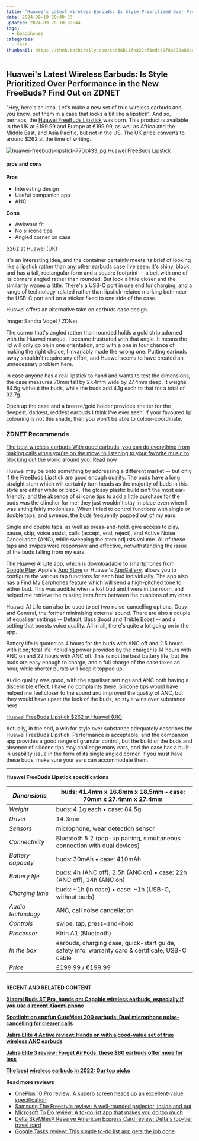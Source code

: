 ```yaml
---
title: "Huawei's Latest Wireless Earbuds: Is Style Prioritized Over Performance in the New FreeBuds? Find Out on ZDNET"
date: 2024-09-19 20:49:33
updated: 2024-09-20 10:32:44
tags:
  - headphones
categories:
  - tech
thumbnail: https://thmb.techidaily.com/ccd36b11fe822cf8edc40f8a572a80b6d8bbf0e625e60ce40fafebff8828fa14.jpeg
---
```


## Huawei's Latest Wireless Earbuds: Is Style Prioritized Over Performance in the New FreeBuds? Find Out on ZDNET

"Hey, here's an idea. Let's make a new set of true wireless earbuds and, you know, put them in a case that looks a bit like a lipstick". And so, perhaps, the [Huawei FreeBuds Lipstick](https://consumer.huawei.com/uk/headphones/freebuds-lipstick/) was born. This product is available in the UK at £199.99 and Europe at €199.99, as well as Africa and the Middle East, and Asia Pacific, but not in the US. The UK price converts to around $262 at the time of writing. 

[![huawei-freebuds-lipstick-770x433.jpg](https://www.zdnet.com/a/img/2022/04/06/0e2b0d5f-094c-48ad-bdd5-d4dc7cec7216/huawei-freebuds-lipstick-770x433.jpg) Huawei FreeBuds Lipstick](https://consumer.huawei.com/uk/headphones/freebuds-lipstick/buy/) 

#### pros and cons

**Pros** 
* Interesting design
* Useful companion app
* ANC

**Cons** 
* Awkward fit
* No silicone tips
* Angled corner on case

[$262 at Huawei (UK)](https://consumer.huawei.com/uk/headphones/freebuds-lipstick/buy/)

It's an interesting idea, and the container certainly meets its brief of looking like a lipstick rather than any other earbuds case I've seen: it's shiny, black and has a tall, rectangular form and a square footprint -- albeit with one of its corners angled rather than rounded. But look a little closer and the similarity wanes a little. There's a USB-C port in one end for charging, and a range of technology-related rather than lipstick-related marking both near the USB-C port and on a sticker fixed to one side of the case. 

Huawei offers an alternative take on earbuds case design.

Image: Sandra Vogel / ZDNet

The corner that's angled rather than rounded holds a gold strip adorned with the Huawei marque. I became frustrated with that angle. It means the lid will only go on in one orientation, and with a one in four chance of making the right choice, I invariably made the wrong one. Putting earbuds away shouldn't require any effort, and Huawei seems to have created an unnecessary problem here. 

In case anyone has a real lipstick to hand and wants to test the dimensions, the case measures 70mm tall by 27.4mm wide by 27.4mm deep. It weighs 84.5g without the buds, while the buds add 4.1g each to that for a total of 92.7g. 

Open up the case and a bronze/gold holder provides shelter for the deepest, darkest, reddest earbuds I think I've ever seen. If your favoured lip colouring is not this shade, then you won't be able to colour-coordinate. 

### **ZDNET** Recommends

[The best wireless earbuds With good earbuds, you can do everything from making calls when you're on the move to listening to your favorite music to blocking out the world around you.  Read now](https://www.zdnet.com/article/best-wireless-earbuds/)

Huawei may be onto something by addressing a different market -- but only if the FreeBuds Lipstick are good enough quality. The buds have a long straight stem which will certainly turn heads as the majority of buds in this style are either white or black. The glossy plastic build isn't the most ear-friendly, and the absence of silicone tips to add a little purchase for the buds was the clincher for me: they just wouldn't stay in place even when I was sitting fairly motionless. When I tried to control functions with single or double taps, and sweeps, the buds frequently popped out of my ears. 

Single and double taps, as well as press-and-hold, give access to play, pause, skip, voice assist, calls (accept, end, reject), and Active Noise Cancellation (ANC), while sweeping the stem adjusts volume. All of these taps and swipes were responsive and effective, notwithstanding the issue of the buds falling from my ears. 

The Huawei AI Life app, which is downloadable to smartphones from [Google Play](https://play.google.com/store/apps/details?id=com.huaweioverseas.smarthome&hl=en%5FGB&gl=US), Apple's [App Store](https://apps.apple.com/us/app/huawei-ai-life/id1266194141) or Huawei's [AppGallery](https://appgallery.huawei.com/app/C10406921), allows you to configure the various tap functions for each bud individually. The app also has a Find My Earphones feature which will send a high-pitched tone to either bud. This was audible when a lost bud and I were in the room, and helped me retrieve the missing item from between the cushions of my chair. 

Huawei AI Life can also be used to set two noise-cancelling options, Cosy and General, the former minimising external sound. There are also a couple of equaliser settings -- Default, Bass Boost and Treble Boost -- and a setting that boosts voice quality. All in all, there's quite a lot going on in the app. 

Battery life is quoted as 4 hours for the buds with ANC off and 2.5 hours with it on; total life including power provided by the charger is 14 hours with ANC on and 22 hours with ANC off. This is not the best battery life, but the buds are easy enough to charge, and a full charge of the case takes an hour, while shorter bursts will keep it topped up. 

Audio quality was good, with the equaliser settings and ANC both having a discernible effect. I have no complaints there. Silicone tips would have helped me feel closer to the sound and improved the quality of ANC, but they would have upset the look of the buds, so style wins over substance here. 

[Huawei FreeBuds Lipstick $262 at Huawei (UK)](https://consumer.huawei.com/uk/headphones/freebuds-lipstick/buy/)

Actually, in the end, a win for style over substance adequately describes the Huawei FreeBuds Lipstick. Performance is acceptable, and the companion app provides a good range of granular control, but the build of the buds and absence of silicone tips may challenge many ears, and the case has a built-in usability issue in the form of its single angled corner. If you must have these buds, make sure your ears can accommodate them. 

---

**Huawei FreeBuds Lipstick specifications**

| _Dimensions_       | buds: 41.4mm x 16.8mm x 18.5mm • case: 70mm x 27.4mm x 27.4mm                                    |
| ------------------ | ------------------------------------------------------------------------------------------------ |
| _Weight_           | buds: 4.1g each • case: 84.5g                                                                    |
| _Driver_           | 14.3mm                                                                                           |
| _Sensors_          | microphone, wear detection sensor                                                                |
| _Connectivity_     | Bluetooth 5.2 (pop-up pairing, simultaneous connection with dual devices)                        |
| _Battery capacity_ | buds: 30mAh • case: 410mAh                                                                       |
| _Battery life_     | buds: 4h (ANC off), 2.5h (ANC on) • case: 22h (ANC off), 14h (ANC on)                            |
| _Charging time_    | buds: \~1h (in case) • case: \~1h (USB-C, without buds)                                          |
| _Audio technology_ | ANC, call noise cancellation                                                                     |
| _Controls_         | swipe, tap, press-and-hold                                                                       |
| _Processor_        | Kirin A1 (Bluetooth)                                                                             |
| _In the box_       | earbuds, charging case, quick-start guide, safety info, warranty card & certificate, USB-C cable |
| _Price_            | £199.99 / €199.99                                                                                |

---

**RECENT AND RELATED CONTENT**

[**Xiaomi Buds 3T Pro, hands on: Capable wireless earbuds, especially if you use a recent Xiaomi phone**](https://www.zdnet.com/article/xiaomi-buds-3t-pro-hands-on/)

[**Spotlight on eppfun CuteMeet 300 earbuds: Dual microphone noise-cancelling for clearer calls**](https://www.zdnet.com/article/spotlight-on-eppfun-cutemeet-300-earbuds-dual-microphone-noise-cancelling-for-clearer-calls-and-audio/)

[**Jabra Elite 4 Active review: Hands on with a good-value set of true wireless ANC earbuds**](https://www.zdnet.com/article/jabra-elite-4-active-review/)

[**Jabra Elite 3 review: Forget AirPods, these $80 earbuds offer more for less**](https://www.zdnet.com/product/jabra-elite-3-true-wireless-earphones-with-mic/)

[**The best wireless earbuds in 2022: Our top picks**](https://www.zdnet.com/article/best-wireless-earbuds/)

**Read more reviews**

* [OnePlus 10 Pro review: A superb screen heads up an excellent-value specification](https://www.zdnet.com/article/oneplus-10-pro-review/)
* [Samsung The Freestyle review: A well-rounded projector, inside and out](https://www.zdnet.com/home-and-office/home-entertainment/samsung-the-freestyle-review/)
* [Microsoft To Do review: A to-do list app that makes you do too much](https://www.zdnet.com/article/microsoft-to-do-review/)
* [Delta SkyMiles® Reserve American Express Card review: Delta's top-tier travel card](https://www.zdnet.com/finance/credit-cards/delta-skymilesr-reserve-american-express-card-review/)
* [Google Tasks review: This simple to-do list app gets the job done](https://www.zdnet.com/article/google-tasks-review/)

<ins class="adsbygoogle"
     style="display:block"
     data-ad-format="autorelaxed"
     data-ad-client="ca-pub-7571918770474297"
     data-ad-slot="1223367746"></ins>



<ins class="adsbygoogle"
     style="display:block"
     data-ad-client="ca-pub-7571918770474297"
     data-ad-slot="8358498916"
     data-ad-format="auto"
     data-full-width-responsive="true"></ins>
